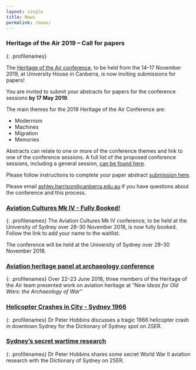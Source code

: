 ```yaml
---
layout: single
title: News
permalink: /news/
---
```


### Heritage of the Air 2019 – Call for papers
{: .profilenames}

The [Heritage of the Air conference](https://www.aicomos.com/), to be held from the 14–17 November 2019, at University House in Canberra, is now inviting submissions for papers!

You are invited to submit your abstracts for papers for the conference sessions **by 17 May 2019**.

The main themes for the 2019 Heritage of the Air Conference are:

* Modernism
* Machines
* Migration
* Memories

Abstracts can relate to one or more of the conference themes and link to one of the conference sessions. A full list of the proposed conference sessions, including a general session, [can be found here](https://www.aicomos.com/program/conference-sessions/).

Please follow instructions to complete your paper abstract [submission here](https://www.aicomos.com/program/call-for-papers/). 

Please email ashley.harrison@canberra.edu.au if you have questions about the conference and this process.

### [Aviation Cultures Mk IV - Fully Booked!](/events/aviation-cultures-4/)
{: .profilenames}
The Aviation Cultures Mk IV conference, to be held at the University of Sydney over 28–30 November 2018, is now fully booked. Follow the link to add your name to the waitlist.

The conference will be held at the University of Sydney over 28–30 November 2018.

### [Aviation heritage panel at archaeology conference](/news/new_ideas_for_old_wars/)
{: .profilenames}
Over 22–23 June 2018, three members of the Heritage of the Air team presented work on aviation heritage at _"New Ideas for Old Wars: the Archaeology of War"_

### [Helicopter Crashes in City - Sydney 1966](http://home.dictionaryofsydney.org/helicopter-crashes-in-city/)
{: .profilenames}
Dr Peter Hobbins discusses a tragic 1966 helicopter crash in downtown Sydney for the Dictionary of Sydney spot on 2SER.

### [Sydney’s secret wartime research](http://home.dictionaryofsydney.org/sydneys-secret-wartime-research/)
{: .profilenames}
Dr Peter Hobbins shares some secret World War II aviation research with the Dictionary of Sydney on 2SER.
